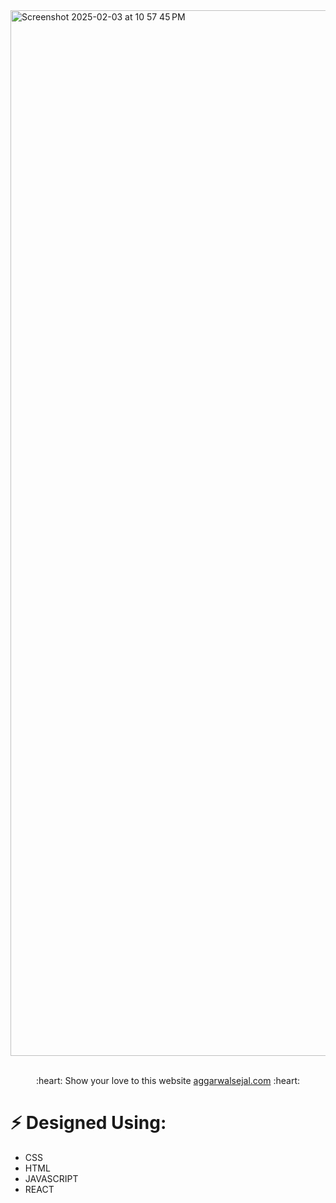 <img width="1673" alt="Screenshot 2025-02-03 at 10 57 45 PM" src="https://github.com/user-attachments/assets/b71a606c-7cc1-4990-89e1-a1f7853ca7e0" />
<br /><br />
<p align=center> :heart: Show your love to this website <a href="https://portfolio-73ew.onrender.com/">aggarwalsejal.com</a> :heart:</p>

# :zap: Designed Using: <br>
 * CSS
 * HTML
 * JAVASCRIPT
 * REACT

